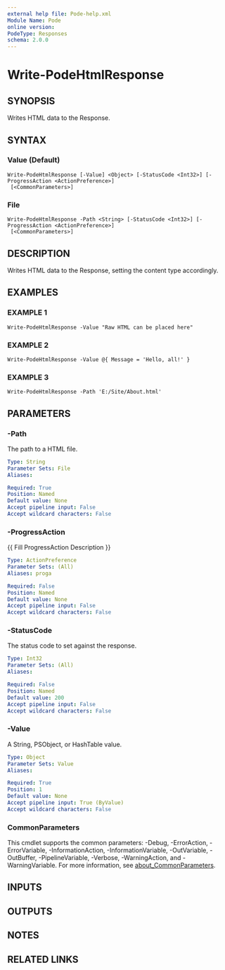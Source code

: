 ```yaml
---
external help file: Pode-help.xml
Module Name: Pode
online version:
PodeType: Responses
schema: 2.0.0
---
```


# Write-PodeHtmlResponse

## SYNOPSIS
Writes HTML data to the Response.

## SYNTAX

### Value (Default)
```
Write-PodeHtmlResponse [-Value] <Object> [-StatusCode <Int32>] [-ProgressAction <ActionPreference>]
 [<CommonParameters>]
```

### File
```
Write-PodeHtmlResponse -Path <String> [-StatusCode <Int32>] [-ProgressAction <ActionPreference>]
 [<CommonParameters>]
```

## DESCRIPTION
Writes HTML data to the Response, setting the content type accordingly.

## EXAMPLES

### EXAMPLE 1
```
Write-PodeHtmlResponse -Value "Raw HTML can be placed here"
```

### EXAMPLE 2
```
Write-PodeHtmlResponse -Value @{ Message = 'Hello, all!' }
```

### EXAMPLE 3
```
Write-PodeHtmlResponse -Path 'E:/Site/About.html'
```

## PARAMETERS

### -Path
The path to a HTML file.

```yaml
Type: String
Parameter Sets: File
Aliases:

Required: True
Position: Named
Default value: None
Accept pipeline input: False
Accept wildcard characters: False
```

### -ProgressAction
{{ Fill ProgressAction Description }}

```yaml
Type: ActionPreference
Parameter Sets: (All)
Aliases: proga

Required: False
Position: Named
Default value: None
Accept pipeline input: False
Accept wildcard characters: False
```

### -StatusCode
The status code to set against the response.

```yaml
Type: Int32
Parameter Sets: (All)
Aliases:

Required: False
Position: Named
Default value: 200
Accept pipeline input: False
Accept wildcard characters: False
```

### -Value
A String, PSObject, or HashTable value.

```yaml
Type: Object
Parameter Sets: Value
Aliases:

Required: True
Position: 1
Default value: None
Accept pipeline input: True (ByValue)
Accept wildcard characters: False
```

### CommonParameters
This cmdlet supports the common parameters: -Debug, -ErrorAction, -ErrorVariable, -InformationAction, -InformationVariable, -OutVariable, -OutBuffer, -PipelineVariable, -Verbose, -WarningAction, and -WarningVariable. For more information, see [about_CommonParameters](http://go.microsoft.com/fwlink/?LinkID=113216).

## INPUTS

## OUTPUTS

## NOTES

## RELATED LINKS
